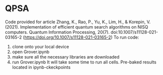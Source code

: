 # QPSA
Code provided for article Zhang, K., Rao, P., Yu, K., Lim, H., & Korepin, V. (2021). Implementation of efficient quantum search algorithms on NISQ computers. Quantum Information Processing, 20(7). doi:10.1007/s11128-021-03165-2 (https://doi.org/10.1007/s11128-021-03165-2)
To run code:
1. clone onto your local device
2. open Grover.ipynb
3. make sure all the necessary libraries are downloaded
4. run Grover.ipynb
  It will take some time to run all cells. Pre-baked results located in ipynb-ckeckpoints
